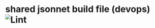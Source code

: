 # shared jsonnet build file (devops) ![Lint](https://github.com/clgtIO/build/workflows/Lint/badge.svg?branch=master)
